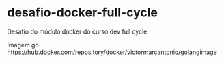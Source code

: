 # desafio-docker-full-cycle
Desafio do módulo docker do curso dev full cycle

Imagem go 
https://hub.docker.com/repository/docker/victormarcantonio/golangimage
